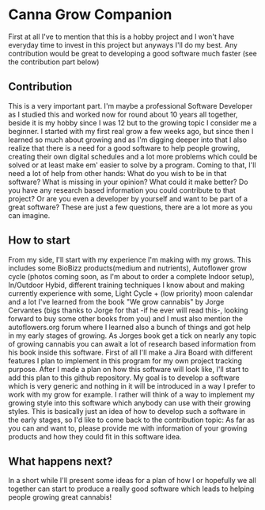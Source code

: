 # Canna Grow Companion
First at all I've to mention that this is a hobby project and I won't have everyday time to invest in this project but anyways I'll do my best. Any contribution would be great to developing a good software much faster (see the contribution part below)

## Contribution
This is a very important part. I'm maybe a professional Software Developer as I studied this and worked now for round about 10 years all together, beside it is my hobby since I was 12 but to the growing topic I consider me a beginner.
I started with my first real grow a few weeks ago, but since then I learned so much about growing and as I'm digging deeper into that I also realize that there is a need for a good software to help people growing, creating their own digital schedules
and a lot more problems which could be solved or at least make em' easier to solve by a program. Coming to that, I'll need a lot of help from other hands: What do you wish to be in that software? What is missing in your opinion? What could it make better?
Do you have any research based information you could contribute to that project? Or are you even a developer by yourself and want to be part of a great software? These are just a few questions, there are a lot more as you can imagine.

## How to start
From my side, I'll start with my experience I'm making with my grows. This includes some BioBizz products(medium and nutrients), Autoflower grow cycle (photos coming soon, as I'm about to order a complete Indoor setup), In/Outdoor Hybid, different training techniques I know about and making currently experience with some, Light Cycle + (low priority) moon calendar and a lot I've learned from the book "We grow cannabis" by Jorge Cervantes (bigs thanks to Jorge for that -if he ever will read this-, looking forward to buy some other books from you) and I must also mention the autoflowers.org forum where I learned also a bunch of things and got help in my early stages of growing. As Jorges book get a tick on nearly any topic of growing cannabis you can await a lot of research based information from his book inside this software. First of all I'll make a Jira Board with different features I plan to implement in this program for my own project tracking purpose. After I made a plan on how this software will look like, I'll start to add this plan to this github repository. 
My goal is to develop a software which is very generic and nothing in it will be introduced in a way I prefer to work with my grow for example. I rather will think of a way to implement my growing style into this software which anybody can use with their growing styles. This is basically just an idea of how to develop such a software in the early stages, so I'd like to come back to the contribution topic: As far as you can and want to, please provide me with information of your growing products and how they could fit in this software idea.

## What happens next?
In a short while I'll present some ideas for a plan of how I or hopefully we all together can start to produce a really good software which leads to helping people growing great cannabis!
